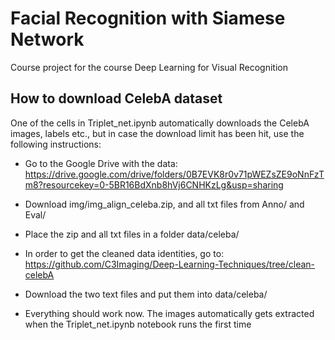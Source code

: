 # Facial Recognition with Siamese Network
Course project for the course Deep Learning for Visual Recognition


## How to download CelebA dataset
One of the cells in Triplet_net.ipynb automatically downloads the CelebA images, labels etc., 
but in case the download limit has been hit, use the following instructions:

- Go to the Google Drive with the data:
https://drive.google.com/drive/folders/0B7EVK8r0v71pWEZsZE9oNnFzTm8?resourcekey=0-5BR16BdXnb8hVj6CNHKzLg&usp=sharing

- Download img/img_align_celeba.zip, and all txt files from Anno/ and Eval/

- Place the zip and all txt files in a folder data/celeba/

- In order to get the cleaned data identities, go to:
https://github.com/C3Imaging/Deep-Learning-Techniques/tree/clean-celebA

- Download the two text files and put them into data/celeba/

- Everything should work now. The images automatically gets extracted when the Triplet_net.ipynb notebook runs the first time
